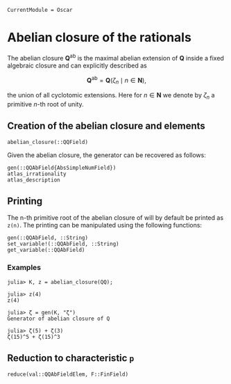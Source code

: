 ```@meta
CurrentModule = Oscar
```

# Abelian closure of the rationals

The abelian closure $\mathbf{Q}^\text{ab}$ is the maximal abelian extension of $\mathbf{Q}$
inside a fixed algebraic closure and can explicitly described as
```math
\mathbf{Q}^{\mathrm{ab}} = \mathbf{Q}(\zeta_n \mid n \in \mathbf{N}),
```
the union of all cyclotomic extensions. Here for $n \in \mathbf{N}$ we denote by $\zeta_n$ a primitive $n$-th root of unity.

## Creation of the abelian closure and elements

```@docs
abelian_closure(::QQField)
```

Given the abelian closure, the generator can be recovered as follows:

```@docs
gen(::QQAbField{AbsSimpleNumField})
atlas_irrationality
atlas_description
```

## Printing

The n-th primitive root of the abelian closure of will by default be printed as
`z(n)`. The printing can be manipulated using the following functions:

```@docs
gen(::QQAbField, ::String)
set_variable!(::QQAbField, ::String)
get_variable(::QQAbField)
```

### Examples

```@jldoctest
julia> K, z = abelian_closure(QQ);

julia> z(4)
z(4)

julia> ζ = gen(K, "ζ")
Generator of abelian closure of Q

julia> ζ(5) + ζ(3)
ζ(15)^5 + ζ(15)^3
```

## Reduction to characteristic ``p``

```@docs
reduce(val::QQAbFieldElem, F::FinField)
```
